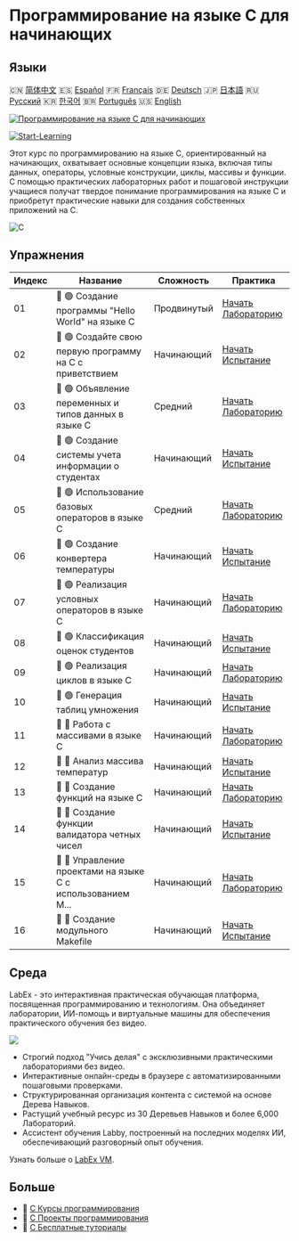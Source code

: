 # Программирование на языке C для начинающих

## Языки

🇨🇳 [简体中文](README_zh.md) 🇪🇸 [Español](README_es.md) 🇫🇷 [Français](README_fr.md) 🇩🇪 [Deutsch](README_de.md) 🇯🇵 [日本語](README_ja.md) 🇷🇺 [Русский](README_ru.md) 🇰🇷 [한국어](README_ko.md) 🇧🇷 [Português](README_pt.md) 🇺🇸 [English](README.md) 

[![Программирование на языке C для начинающих](https://cover-creator.labex.io/c-programming-for-beginners.png?lang=ru)](https://labex.io/ru/courses/c-programming-for-beginners)

[![Start-Learning](https://img.shields.io/badge/Start-Learning-whitesmoke?style=for-the-badge)](https://labex.io/ru/courses/c-programming-for-beginners)

Этот курс по программированию на языке C, ориентированный на начинающих, охватывает основные концепции языка, включая типы данных, операторы, условные конструкции, циклы, массивы и функции. С помощью практических лабораторных работ и пошаговой инструкции учащиеся получат твердое понимание программирования на языке C и приобретут практические навыки для создания собственных приложений на C.

![C](https://img.shields.io/badge/C-whitesmoke?style=for-the-badge&logo=c)


## Упражнения

|   Индекс | Название                                                    | Сложность   | Практика                                                                                                                      |
|----------|-------------------------------------------------------------|-------------|-------------------------------------------------------------------------------------------------------------------------------|
|       01 | 📖 🟢 Создание программы "Hello World" на языке C           | Продвинутый | <a target='_blank' href='https://labex.io/ru/tutorials/c-create-hello-world-in-c-438286'>Начать Лабораторию</a>               |
|       02 | 🎯 🟢 Создайте свою первую программу на C с приветствием    | Начинающий  | <a target='_blank' href='https://labex.io/ru/tutorials/c-craft-your-first-c-greeting-438337'>Начать Испытание</a>             |
|       03 | 📖 🟢 Объявление переменных и типов данных в языке C        | Средний     | <a target='_blank' href='https://labex.io/ru/tutorials/c-declare-variables-and-data-types-in-c-438287'>Начать Лабораторию</a> |
|       04 | 🎯 🟢 Создание системы учета информации о студентах         | Начинающий  | <a target='_blank' href='https://labex.io/ru/tutorials/c-build-student-information-tracker-438353'>Начать Испытание</a>       |
|       05 | 📖 🟢 Использование базовых операторов в языке C            | Средний     | <a target='_blank' href='https://labex.io/ru/tutorials/c-use-basic-operators-in-c-438288'>Начать Лабораторию</a>              |
|       06 | 🎯 🟢 Создание конвертера температуры                       | Начинающий  | <a target='_blank' href='https://labex.io/ru/tutorials/c-create-a-temperature-converter-438383'>Начать Испытание</a>          |
|       07 | 📖 🟢 Реализация условных операторов в языке C              | Начинающий  | <a target='_blank' href='https://labex.io/ru/tutorials/c-implement-conditionals-in-c-438331'>Начать Лабораторию</a>           |
|       08 | 🎯 🟢 Классификация оценок студентов                        | Начинающий  | <a target='_blank' href='https://labex.io/ru/tutorials/c-classify-student-grades-438387'>Начать Испытание</a>                 |
|       09 | 📖 🟢 Реализация циклов в языке C                           | Начинающий  | <a target='_blank' href='https://labex.io/ru/tutorials/c-implement-loops-in-c-438332'>Начать Лабораторию</a>                  |
|       10 | 🎯 🟢 Генерация таблиц умножения                            | Начинающий  | <a target='_blank' href='https://labex.io/ru/tutorials/c-generate-multiplication-tables-438391'>Начать Испытание</a>          |
|       11 | 📖 🔵 Работа с массивами в языке C                          | Начинающий  | <a target='_blank' href='https://labex.io/ru/tutorials/c-handle-arrays-in-c-438330'>Начать Лабораторию</a>                    |
|       12 | 🎯 🔵 Анализ массива температур                             | Начинающий  | <a target='_blank' href='https://labex.io/ru/tutorials/c-analyze-temperature-array-438390'>Начать Испытание</a>               |
|       13 | 📖 🔵 Создание функций на языке C                           | Начинающий  | <a target='_blank' href='https://labex.io/ru/tutorials/c-build-functions-in-c-438329'>Начать Лабораторию</a>                  |
|       14 | 🎯 🔵 Создание функции валидатора четных чисел              | Начинающий  | <a target='_blank' href='https://labex.io/ru/tutorials/c-create-even-number-validator-function-438393'>Начать Испытание</a>   |
|       15 | 📖 🔵 Управление проектами на языке C с использованием M... | Начинающий  | <a target='_blank' href='https://labex.io/ru/tutorials/c-manage-projects-with-make-in-c-438333'>Начать Лабораторию</a>        |
|       16 | 🎯 🔵 Создание модульного Makefile                          | Начинающий  | <a target='_blank' href='https://labex.io/ru/tutorials/c-create-a-modular-makefile-438425'>Начать Испытание</a>               |

## Среда

LabEx - это интерактивная практическая обучающая платформа, посвященная программированию и технологиям. Она объединяет лаборатории, ИИ-помощь и виртуальные машины для обеспечения практического обучения без видео.

![](https://tutorial-screenshot.getvm.io/images/vm-1725247253.png)

- Строгий подход "Учись делая" с эксклюзивными практическими лабораториями без видео.
- Интерактивные онлайн-среды в браузере с автоматизированными пошаговыми проверками.
- Структурированная организация контента с системой на основе Дерева Навыков.
- Растущий учебный ресурс из 30 Деревьев Навыков и более 6,000 Лабораторий.
- Ассистент обучения Labby, построенный на последних моделях ИИ, обеспечивающий разговорный опыт обучения.

Узнать больше о [LabEx VM](https://support.labex.io/using-labex/virtual-machine).

## Больше

- 🔗 [C Курсы программирования](https://github.com/labex-labs/awesome-programming-courses)
- 🔗 [C Проекты программирования](https://github.com/labex-labs/awesome-programming-projects)
- 🔗 [C Бесплатные туториалы](https://github.com/labex-labs/c-free-tutorials)


